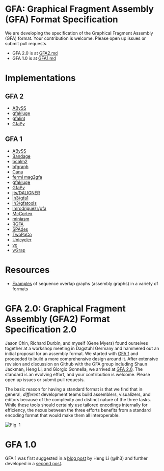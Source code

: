# GFA: Graphical Fragment Assembly (GFA) Format Specification

We are developing the specification of the Graphical Fragment Assembly (GFA) format. Your contribution is welcome. Please open up issues or submit pull requests.

+ GFA 2.0 is at [GFA2.md](GFA2.md)
+ GFA 1.0 is at [GFA1.md](GFA1.md)

# Implementations

## GFA 2

+ [ABySS](https://github.com/bcgsc/abyss)
+ [gfakluge](https://github.com/edawson/gfakluge)
+ [gfalint](https://github.com/sjackman/gfalint)
+ [GfaPy](https://github.com/ggonnella/gfapy)

## GFA 1

+ [ABySS](https://github.com/bcgsc/abyss)
+ [Bandage](https://rrwick.github.io/Bandage/)
+ [bcalm2](https://github.com/GATB/bcalm)
+ [bfgraph](https://github.com/pmelsted/bfgraph)
+ [Canu](https://github.com/marbl/canu)
+ [fermi mag2gfa](https://github.com/lh3/mag2gfa)
+ [gfakluge](https://github.com/edawson/gfakluge)
+ [GfaPy](https://github.com/ggonnella/gfapy)
+ [jts/DALIGNER](https://github.com/jts/daligner)
+ [lh3/gfa1](https://github.com/lh3/gfa1)
+ [lh3/gfatools](https://github.com/lh3/gfatools)
+ [lmrodriguezr/gfa](https://github.com/lmrodriguezr/gfa)
+ [McCortex](https://github.com/mcveanlab/mccortex)
+ [miniasm](https://github.com/lh3/miniasm)
+ [RGFA](https://github.com/ggonnella/RGFA)
+ [SPAdes](http://cab.spbu.ru/software/spades/)
+ [TwoPaCo](https://github.com/medvedevgroup/TwoPaCo)
+ [Unicycler](https://github.com/rrwick/Unicycler)
+ [vg](https://github.com/ekg/vg)
+ [w2rap](https://github.com/bioinfologics/w2rap-contigger)

# Resources

+ [Examples](https://github.com/sjackman/assembly-graph) of sequence overlap graphs (assembly graphs) in a variety of formats

# GFA 2.0: Graphical Fragment Assembly (GFA2) Format Specification 2.0

Jason Chin, Richard Durbin, and myself (Gene Myers) found ourselves together at a workshop
meeting in Dagstuhl Germany and hammered out an initial proposal for an assembly format.
We started with [GFA 1](GFA1.md) and proceeded to build a
more comprehensive design around it.  After extensive revision and discussion on Github with
the GFA group including Shaun Jackman, Heng Li, and Giorgio Gonnella, we arrived at
[GFA 2.0](GFA2.md). The standard is an evolving effort, and your contribution is welcome. Please open up issues or submit pull requests.

The basic reason for having a standard format is that we find that
in general, *different* development teams build assemblers, visualizers, and editors because
of the complexity and distinct nature of the three tasks.  While these tools should certainly
use tailored encodings internally for efficiency, the nexus between the three efforts
benefits from a standard encoding format that would make them all interoperable.

![Fig. 1](images/READ.Fig1.png)

# GFA 1.0

GFA 1 was first suggested in a [blog post](http://lh3.github.io/2014/07/19/a-proposal-of-the-grapical-fragment-assembly-format) by Heng Li (@lh3) and further developed in a [second post](http://lh3.github.io/2014/07/23/first-update-on-gfa).
